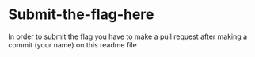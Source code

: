 # Submit-the-flag-here
In order to submit the flag you have to make a pull request after making a commit (your name) on this readme file
